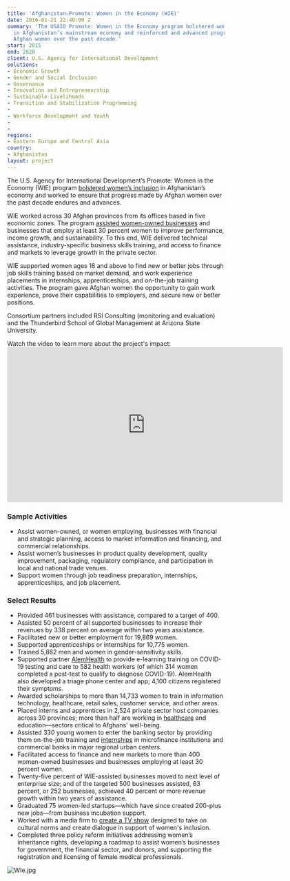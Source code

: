 ```yaml
---
title: 'Afghanistan—Promote: Women in the Economy (WIE)'
date: 2016-01-21 22:40:00 Z
summary: 'The USAID Promote: Women in the Economy program bolstered women’s inclusion
  in Afghanistan’s mainstream economy and reinforced and advanced progress made by
  Afghan women over the past decade.'
start: 2015
end: 2020
client: U.S. Agency for International Development
solutions:
- Economic Growth
- Gender and Social Inclusion
- Governance
- Innovation and Entrepreneurship
- Sustainable Livelihoods
- Transition and Stabilization Programming
- 
- Workforce Development and Youth
- 
- 
regions:
- Eastern Europe and Central Asia
country:
- Afghanistan
layout: project
---
```


The U.S. Agency for International Development’s Promote: Women in the Economy (WIE) program [bolstered women’s inclusion](http://dai-global-developments.com/articles/out-of-hiding-assisting-young-educated-women-in-afghanistan-to-finally-enter-the-workforce?utm_source=daidotcom) in Afghanistan’s economy and worked to ensure that progress made by Afghan women over the past decade endures and advances.

WIE worked across 30 Afghan provinces from its offices based in five economic zones. The program [assisted women-owned businesses](https://www.youtube.com/watch?v=vERAa1RX3cY) and businesses that employ at least 30 percent women to improve performance, income growth, and sustainability. To this end, WIE delivered technical assistance, industry-specific business skills training, and access to finance and markets to leverage growth in the private sector.

WIE supported women ages 18 and above to find new or better jobs through job skills training based on market demand, and work experience placements in internships, apprenticeships, and on-the-job training activities. The program gave Afghan women the opportunity to gain work experience, prove their capabilities to employers, and secure new or better positions.

Consortium partners included RSI Consulting (monitoring and evaluation) and the Thunderbird School of Global Management at Arizona State University.

Watch the video to learn more about the project's impact: <iframe src="https://player.vimeo.com/video/460701114" width="640" height="360" frameborder="0" allow="autoplay; fullscreen" allowfullscreen></iframe>

### Sample Activities

* Assist women-owned, or women employing, businesses with financial and strategic planning, access to market information and financing, and commercial relationships.
* Assist women’s businesses in product quality development, quality improvement, packaging, regulatory compliance, and participation in local and national trade venues.
* Support women through job readiness preparation, internships, apprenticeships, and job placement.

### Select Results

* Provided 461 businesses with assistance, compared to a target of 400.
* Assisted 50 percent of all supported businesses to increase their revenues by 338 percent on average within two years assistance.
* Facilitated new or better employment for 19,869 women.
* Supported apprenticeships or internships for 10,775 women.
* Trained 5,882 men and women in gender-sensitivity skills.
* Supported partner [AlemHealth](https://www.alemhealth.com/) to provide e-learning training on COVID-19 testing and care to 582 health workers (of which 314 women completed a post-test to qualify to diagnose COVID-19). AlemHealth also developed a triage phone center and app; 4,100 citizens registered their symptoms.
* Awarded scholarships to more than 14,733 women to train in information technology, healthcare, retail sales, customer service, and other areas. 
* Placed interns and apprentices in 2,524 private sector host companies across 30 provinces; more than half are working in [healthcare](https://dai-global-developments.com/articles/in-afghanistan-women-step-up-to-fill-need-for-frontline-healthcare-workers) and education—sectors critical to Afghans' well-being.
* Assisted 330 young women to enter the banking sector by providing them on-the-job training and [internships](https://reliefweb.int/report/afghanistan/usaid-microfinance-training-program-assists-young-afghan-women-enter-financial) in microfinance institutions and commercial banks in major regional urban centers.
* Facilitated access to finance and new markets to more than 400 women-owned businesses and businesses employing at least 30 percent women.
* Twenty-five percent of WIE-assisted businesses moved to next level of enterprise size; and of the targeted 500 businesses assisted, 63 percent, or 252 businesses, achieved 40 percent or more revenue growth within two years of assistance.
* Graduated 75 women-led startups—which have since created 200-plus new jobs—from business incubation support.
* Worked with a media firm to [create a TV show](https://www.theguardian.com/global-development/2018/oct/31/there-is-no-need-for-women-to-work-afghan-tv-show-takes-on-patriarchy?fbclid=IwAR0wOMiPzFr6P7AeDYqgvp_LY9pl8GGm2qpLkS-gSAWxaTBQAt3IGpZ58tU) designed to take on cultural norms and create dialogue in support of women's inclusion.
* Completed three policy reform initiatives addressing women’s inheritance rights, developing a roadmap to assist women’s businesses for government, the financial sector, and donors, and supporting the registration and licensing of female medical professionals. 

![WIe.jpg](/uploads/WIe.jpg)